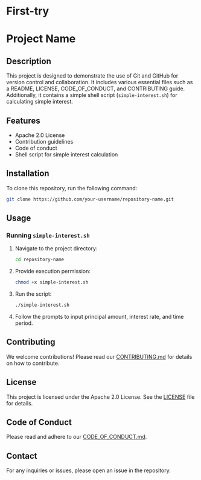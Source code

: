 # First-try
# Project Name

## Description
This project is designed to demonstrate the use of Git and GitHub for version control and collaboration. It includes various essential files such as a README, LICENSE, CODE_OF_CONDUCT, and CONTRIBUTING guide. Additionally, it contains a simple shell script (`simple-interest.sh`) for calculating simple interest.

## Features
- Apache 2.0 License
- Contribution guidelines
- Code of conduct
- Shell script for simple interest calculation

## Installation
To clone this repository, run the following command:
```sh
git clone https://github.com/your-username/repository-name.git
```

## Usage
### Running `simple-interest.sh`
1. Navigate to the project directory:
   ```sh
   cd repository-name
   ```
2. Provide execution permission:
   ```sh
   chmod +x simple-interest.sh
   ```
3. Run the script:
   ```sh
   ./simple-interest.sh
   ```
4. Follow the prompts to input principal amount, interest rate, and time period.

## Contributing
We welcome contributions! Please read our [CONTRIBUTING.md](CONTRIBUTING.md) for details on how to contribute.

## License
This project is licensed under the Apache 2.0 License. See the [LICENSE](LICENSE) file for details.

## Code of Conduct
Please read and adhere to our [CODE_OF_CONDUCT.md](CODE_OF_CONDUCT.md).

## Contact
For any inquiries or issues, please open an issue in the repository.

